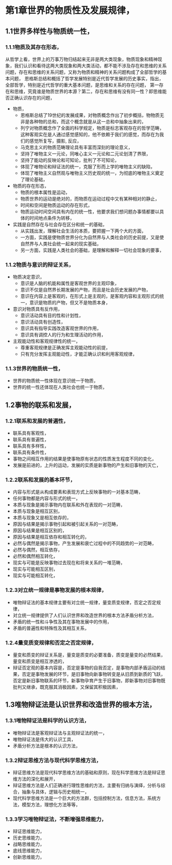 # 第1章世界的物质性及发展规律，
## 1.1世界多样性与物质统一性，
### 1.1.1物质及其存在形态，
从哲学上看，世界上的万事万物归结起来无非是两大类现象，物质现象和精神现象，我们认识和看待这两大类现象和两大类活动，都不能不涉及存在和思维的关系问题，存在和思维的关系问题，又称为物质和精神的关系问题构成了全部哲学的基本问题，
恩格斯总结和概括了哲学发展特别是近代哲学发展的历史事实，指出，全部哲学，特别是近代哲学的重大基本问题，是思维和关系的存在问题，
第一存在和思维，究竟谁是物质世界的本源？第二，存在和思维有没有同一性？即思维能否正确认识存在的问题，
- 物质，
  - 恩格斯总结了19世纪的发展成果，对物质概念作出了初步概括，物物质无非是各种物的总和，而这个概念就是从这一总和中抽象出来的，
  - 列宁对物质概念作了全面的科学规定，物质是标志客观存在的哲学范畴，这种客观实在是人通过感觉感知的，他不依赖于我们的感觉，而存在为我们的感觉所复写，摄影, 反应，
  - 马克思主义的物质范畴理论具有丰富而深刻的理论意义，
  - 坚持了唯物主义一元论，同唯心主义一元论和二元论划清了界限，
  - 坚持了能动的反映论和可知论，批判了不可知论，
  - 体现了唯物论和辩证法的统一，克服了形而上学的唯物主义的缺陷，
  - 体现了唯物主义自然观与唯物主义历史观的统一，为彻底的唯物主义奠定了理论基础，
- 物质的存在形态，
  - 物质的根本属性是运动，
  - 物质世界的运动是绝对的，而物质在运动过程中又有某种相对的静止，
  - 时间和空间是物质运动的存在形式，
  - 物质运动时间空间具有内在的统一性，他要求我们想问题办事情都要以具体的时间地点条件为转移，
- 实践是自然存在与社会存在区分和统一的基础，
  - 从实践出发，理解社会生活的本质，要把握一下两个大的方面，
  - 一方面，实践是使物质世界分化为自然界与人类社会的历史前提，又是使自然界与人类社会统一起来的现实基础，
  - 另一方面，实践是人类社会的基础，是理解和解释一切社会现象的要事，
### 1.1.2物质与意识的辩证关系，
- 物质决定意识，
  - 意识是人脑的机能和属性是客观世界的主观印象，
  - 意识不仅是自然界长期发展的产物，而且是社会历史发展的产物，
  - 意识在内容上是客观的，在形式上是主观的，是客观内容和主观形式的统一，意识是物质的产物，但又不是物质本身，
- 意识对物质具有反作用，
  - 意识活动具有目的性和计划性，
  - 意识活动具有创造性，
  - 意识具有指导实践改造客观世界的作用，
  - 意识具有调控人的行为和生理活动的作用，
- 主观能动性和客观规律性的统一，
  - 尊重客观规律是正确发挥主观能动性的前提，
  - 只有充分发挥主观能动性，才能正确认识和利用客观规律，
### 1.1.3世界的物质统一性，
- 世界的物质统一性体现在意识统一于物质，
- 世界的统一性还体现在人类社会也统一于物质，
## 1.2事物的联系和发展，
### 1.2.1联系和发展的普遍性，
- 联系具有客观性，
- 联系具有普遍性，
- 联系具有多样性，
- 联系具有条件性，
- 事物之间相互作用的结果是使事物原有状态的性质发生程度不同的变化，
- 发展是前进的，上升的运动，发展的实质是新事物的产生和旧事物的灭亡，
### 1.2.2联系和发展的基本环节，
- 内容与形式是从构成要素和表现方式上反映事物的一对基本范畴，
- 任何事物都是内容与形式的统一，
- 本质与现象是揭示事物内在联系和外在表现的一对范畴，
- 本质与现象是相互区别，
- 本质与现象又是相互依存的，
- 原因与结果是揭示事物引起和被引起关系的一对范畴，
- 原因与结果是相互区别的，
- 原因与结果是相互依存和相互转化的，
- 必然与偶然是揭示事物，产生发展和衰亡过程中的不同趋势的一对范畴，
- 必然与偶然，相互依存，
- 必然和偶然相互转化，
- 现实与可能是反映事物过去现在和将来关系的一堆范畴，
- 现实与可能相互区别，
- 现实与可能相互转化，
### 1.2.3对立统一规律是事物发展的根本规律，
- 唯物辩证法的基本规律主要有对立统一规律，量变质变规律，否定之否定规律，
- 对立统一规律提供了人们认识世界和改造世界的根本方法矛盾分析方法，
- 矛盾的统一性和斗争性及其在事物发展中的作用，
- 矛盾的普遍性和特殊性及其相互关系，
### 1.2.4量变质变规律和否定之否定规律，
- 量变和质变的辩证关系是，量变是质变的必要准备，质变是量变的必然结果，量变和质变是相互渗透的，
- 辩证否定观的基本内容是，否定是事物的自我否定，是事物内部矛盾运动的结果，否定是事物发展的环节，是旧事物向新事物转变是从旧质到新质的飞跃，否定是新旧事物联系的环节，新事物孕育产生于旧事物，即新事物对旧事物既批判又继承，既克服其消极因素，又保留其积极因素，
## 1.3唯物辩证法是认识世界和改造世界的根本方法，
### 1.3.1唯物辩证法是科学的认识方法，
- 唯物辩证法是客观辩证法与主观辩证法的统一，
- 唯物辩证法是伟大的认识工具，
- 矛盾分析方法是根本的认识方法，
### 1.3.2辩证思维方法与现代科学思维方法，
- 辩证思维方法是现代科学思维方法的基础和原则，现在科学思维方法是辩证思维方法的深化和展开，
- 辩证思维方法是人们正确进行理性思维的方法，主要有归纳与演绎，分析与综合，抽象与具体，逻辑与历史相统一，
- 现代科学思维方法是一个巨大的方法群，包括控制方法，信息方法，系统方法，模型方法，理想化方法等等，
### 1.3.3学习唯物辩证法，不断增强思维能力，
- 辩证思维能力，
- 历史思维能力，
- 战略思维能力，
- 底线思维能力，
- 创新思维能力，
